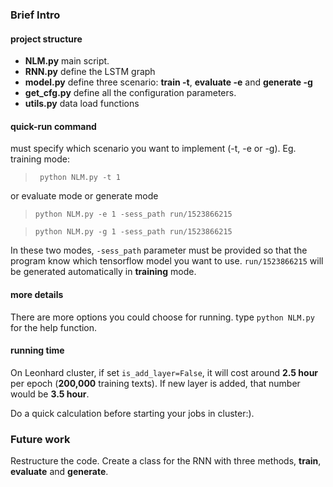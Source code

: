 ### Brief Intro
#### project structure
- **NLM.py** main script. 
- **RNN.py** define the LSTM graph
- **model.py** define three scenario: **train -t**, **evaluate -e** and **generate -g**
- **get_cfg.py** define all the configuration parameters.
- **utils.py** data load functions

#### quick-run command 
 must specify which scenario you want to implement (-t, -e or -g). Eg. training mode:
 
>` python NLM.py -t 1`
 
 or evaluate mode or generate mode
 
> `python NLM.py -e 1 -sess_path run/1523866215`

> `python NLM.py -g 1 -sess_path run/1523866215`

 In these two modes, ```-sess_path``` parameter must be provided so that the program know which tensorflow model you want to use. ```run/1523866215``` will be generated automatically in **training** mode.
 
#### more details
There are more options you could choose for running.
type `python NLM.py` for the help function.

#### running time 
On Leonhard cluster, if set `is_add_layer=False`, it will cost around **2.5 hour** per epoch (**200,000** training texts). If new layer is added, that number would be **3.5 hour**.

Do a quick calculation before starting your jobs in cluster:).

### Future work

Restructure the code. Create a class for the RNN with three methods, **train**, **evaluate** and **generate**.


